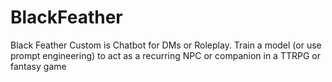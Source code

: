 # BlackFeather
Black Feather Custom is Chatbot for DMs or Roleplay. Train a model (or use prompt engineering) to act as a recurring NPC or companion in a TTRPG or fantasy game
